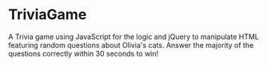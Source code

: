 # TriviaGame

A Trivia game using JavaScript for the logic and jQuery to manipulate HTML featuring random questions about Olivia's cats.
Answer the majority of the questions correctly within 30 seconds to win!
